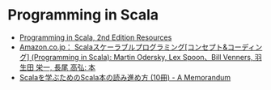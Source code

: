 Programming in Scala
====================

- [Programming in Scala, 2nd Edition Resources](http://booksites.artima.com/programming_in_scala_2ed)
- [Amazon.co.jp： Scalaスケーラブルプログラミング[コンセプト&コーディング] (Programming in Scala): Martin Odersky, Lex Spoon、Bill Venners, 羽生田 栄一, 長尾 高弘: 本](http://www.amazon.co.jp/Scala%E3%82%B9%E3%82%B1%E3%83%BC%E3%83%A9%E3%83%96%E3%83%AB%E3%83%97%E3%83%AD%E3%82%B0%E3%83%A9%E3%83%9F%E3%83%B3%E3%82%B0-%E3%82%B3%E3%83%B3%E3%82%BB%E3%83%97%E3%83%88-%E3%82%B3%E3%83%BC%E3%83%87%E3%82%A3%E3%83%B3%E3%82%B0-Programming-Scala/dp/4844327453)
- [Scalaを学ぶためのScala本の読み進め方 (10冊) - A Memorandum](http://etc9.hatenablog.com/entry/20110620/1308585963)
